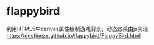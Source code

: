 # flappybird
利用HTML5中canvas属性绘制游戏背景，动态效果由js实现
https://destinezx.github.io/flappybird/FlappyBird.html
